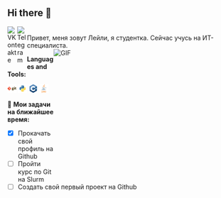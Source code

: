 ## Hi there 👋

<a href="https://vk.com/leeyo2000">
  <img align="left" alt="VKontakte" width="22px" src="https://cdn.jsdelivr.net/npm/simple-icons@v3/icons/vk.svg" />
</a>
<a href="https://t.me/lilLee02">
  <img align="left" alt="Telegram" width="22px" src="https://cdn.jsdelivr.net/npm/simple-icons@v3/icons/telegram.svg" />
</a>
<br />
Привет, меня зовут Лейли, я студентка. Сейчас учусь на ИТ-специалиста.

<br />

<img align="right" alt="GIF" src="https://www.google.com/search?sca_esv=f710b59ea0d4d1b3&q=programming+picture&udm=2&fbs=AEQNm0DpvuYEwHLg4ukM13djj3L-QHoYfc9S0SPPH_LNq0-s-glyVvhUn4PiSMZXzyjuHWodxg8jPuyPvM4lB7W6j98tUsZypfw-hBO51sk4Mdx7iYopxB9EpB6F8LdfazyUzrmxHnDyYEDVCnX3qwOAckZcqsnV2pM2KnlA7JWUEV6LiIcNiGUMFKf0De8JrBWb5XODlBEMMGJuu_6_R5uVLEpdRm8_qpAbNXdvUnQN64v4ESTk6kM&sa=X&ved=2ahUKEwiCwLaK8_yGAxXNPxAIHSvvAT0QtKgLegQICxAB&biw=2048&bih=926&dpr=0.94#vhid=zTN8fE0ZP9zCiM&vssid=mosaic" width="400" height="280" />
  
**Languages and Tools:**  

<code><img height="20" src="https://raw.githubusercontent.com/github/explore/80688e429a7d4ef2fca1e82350fe8e3517d3494d/topics/git/git.png"></code>
<code><img height="20" src="https://raw.githubusercontent.com/github/explore/80688e429a7d4ef2fca1e82350fe8e3517d3494d/topics/python/python.png"></code>
<code><img height="20" src="https://raw.githubusercontent.com/github/explore/80688e429a7d4ef2fca1e82350fe8e3517d3494d/topics/cpp/cpp.png"></code>
<code><img height="20" src="https://raw.githubusercontent.com/github/explore/80688e429a7d4ef2fca1e82350fe8e3517d3494d/topics/java/java.png"></code>

🚧 **Мои задачи на ближайшее время:**
<!-- TODO-IST:START -->
* [x] Прокачать свой профиль на Github
* [ ] Пройти курс по Git на Slurm
* [ ] Создать свой первый проект на Github       
<!-- TODO-IST:END -->

